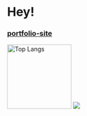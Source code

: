 # Hey!
<h3><a href="https://akcatchang.github.io/portfolio">portfolio-site</a></h3>
 
<img alt="Top Langs" height="150px" src="https://github-readme-stats.vercel.app/api/top-langs/?username=akcatchang&layout=compact&show_icons=true&theme=vue-dark" />

<img src="https://skillicons.dev/icons?i=html,css,sass,js,ts,vue,react,python" />
